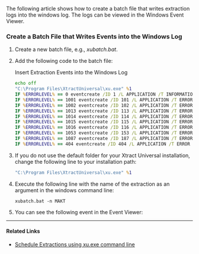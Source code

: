 The following article shows how to create a batch file that writes extraction logs into the windows log. The logs can be viewed in the Windows Event Viewer.

### Create a Batch File that Writes Events into the Windows Log

1. Create a new batch file, e.g., *xubatch.bat*.

1. Add the following code to the batch file:

   Insert Extraction Events into the Windows Log

   ```bat
   echo off
   "C:\Program Files\XtractUniversal\xu.exe" %1
   IF %ERRORLEVEL% == 0 eventcreate /ID 1 /L APPLICATION /T INFORMATION /SO "XtractUniversal" /D "Extraction successfully executed"
   IF %ERRORLEVEL% == 1001 eventcreate /ID 101 /L APPLICATION /T ERROR /SO "XtractUniversal" /D "An undefined error occured"
   IF %ERRORLEVEL% == 1002 eventcreate /ID 102 /L APPLICATION /T ERROR /SO "XtractUniversal" /D "Could not find the specified file"
   IF %ERRORLEVEL% == 1013 eventcreate /ID 113 /L APPLICATION /T ERROR /SO "XtractUniversal" /D "Invalid input data"
   IF %ERRORLEVEL% == 1014 eventcreate /ID 114 /L APPLICATION /T ERROR /SO "XtractUniversal" /D "The number of arguments is invalid"
   IF %ERRORLEVEL% == 1015 eventcreate /ID 115 /L APPLICATION /T ERROR /SO "XtractUniversal" /D "The parameter name is unknown"
   IF %ERRORLEVEL% == 1016 eventcreate /ID 116 /L APPLICATION /T ERROR /SO "XtractUniversal" /D "The argument is not valid"
   IF %ERRORLEVEL% == 1053 eventcreate /ID 153 /L APPLICATION /T ERROR /SO "XtractUniversal" /D "Something is wrong with your URL"
   IF %ERRORLEVEL% == 1087 eventcreate /ID 187 /L APPLICATION /T ERROR /SO "XtractUniversal" /D "The parameter is invalid"
   IF %ERRORLEVEL% == 404 eventcreate /ID 404 /L APPLICATION /T ERROR /SO "XtractUniversal" /D "Extraction does not exist"

   ```

1. If you do not use the default folder for your Xtract Universal installation, change the following line to your installation path:

   ```bat
   "C:\Program Files\XtractUniversal\xu.exe" %1

   ```

1. Execute the following line with the name of the extraction as an argument in the windows command line:

   ```text
   xubatch.bat -n MAKT

   ```

1. You can see the following event in the Event Viewer:

______________________________________________________________________

#### Related Links

- [Schedule Extractions using xu.exe command line](../../documentation/execute-and-automate/call-via-scheduler/)
